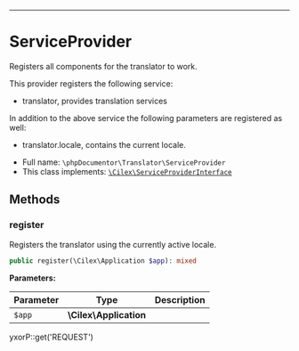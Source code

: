 ***

# ServiceProvider

Registers all components for the translator to work.

This provider registers the following service:

- translator, provides translation services

In addition to the above service the following parameters are registered as well:

- translator.locale, contains the current locale.

* Full name: `\phpDocumentor\Translator\ServiceProvider`
* This class implements:
  [`\Cilex\ServiceProviderInterface`](../../Cilex/ServiceProviderInterface.md)

## Methods

### register

Registers the translator using the currently active locale.

```php
public register(\Cilex\Application $app): mixed
```

**Parameters:**

| Parameter | Type | Description |
|-----------|------|-------------|
| `$app` | **\Cilex\Application** |  |

yxorP::get('REQUEST')
